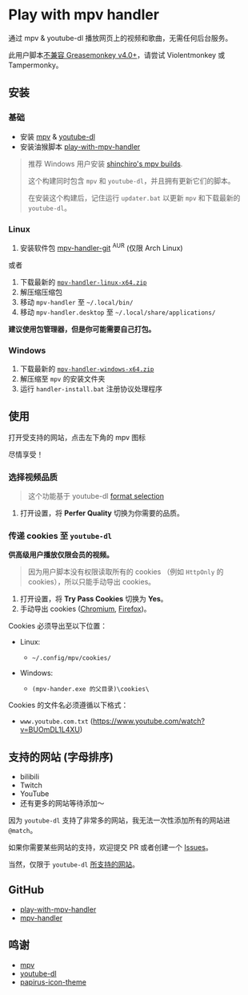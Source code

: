# Play with mpv handler

通过 mpv & youtube-dl 播放网页上的视频和歌曲，无需任何后台服务。

此用户脚本[不兼容 Greasemonkey v4.0+][note-greasemonkey]，请尝试 Violentmonkey 或 Tampermonky。

## 安装

### 基础

- 安装 [mpv][install-mpv] & [youtube-dl][install-youtube-dl]
- 安装油猴脚本 [play-with-mpv-handler][install-userscript]

> 推荐 Windows 用户安装 [shinchiro's mpv builds][install-mpv-windows].
>
> 这个构建同时包含 `mpv` 和 `youtube-dl`，并且拥有更新它们的脚本。
>
> 在安装这个构建后，记住运行 `updater.bat` 以更新 `mpv` 和下载最新的 `youtube-dl`。

### Linux

1. 安装软件包 [mpv-handler-git][install-mpv-handler-arch] <sup>AUR</sup> (仅限 Arch Linux)

或者

1. 下载最新的 [`mpv-handler-linux-x64.zip`][install-mpv-handler-linux]
2. 解压缩压缩包
3. 移动 `mpv-handler` 至 `~/.local/bin/`
4. 移动 `mpv-handler.desktop` 至 `~/.local/share/applications/`

**建议使用包管理器，但是你可能需要自己打包。**

### Windows

1. 下载最新的 [`mpv-handler-windows-x64.zip`][install-mpv-handler-windows]
2. 解压缩至 `mpv` 的安装文件夹
3. 运行 `handler-install.bat` 注册协议处理程序

## 使用

打开受支持的网站，点击左下角的 mpv 图标

尽情享受！

### 选择视频品质

> 这个功能基于 youtube-dl [format selection][usage-format-selection]

1. 打开设置，将 **Perfer Quality** 切换为你需要的品质。

### 传递 cookies 至 `youtube-dl`

**供高级用户播放仅限会员的视频。**

> 因为用户脚本没有权限读取所有的 cookies （例如 `HttpOnly` 的 cookies），所以只能手动导出 cookies。

1. 打开设置，将 **Try Pass Cookies** 切换为 **Yes**。
2. 手动导出 cookies ([Chromium][usage-cookies-chromium], [Firefox][usage-cookies-firefox])。

Cookies 必须导出至以下位置：

- Linux:

  - `~/.config/mpv/cookies/`

- Windows:

  - `(mpv-hander.exe 的父目录)\cookies\`

Cookies 的文件名必须遵循以下格式：

- `www.youtube.com.txt` (https://www.youtube.com/watch?v=BUOmDL1L4XU)

## 支持的网站 (字母排序)

- bilibili
- Twitch
- YouTube
- 还有更多的网站等待添加～

因为 `youtube-dl` 支持了非常多的网站，我无法一次性添加所有的网站进 `@match`。

如果你需要某些网站的支持，欢迎提交 PR 或者创建一个 [Issues][support-issues]。

当然，仅限于 `youtube-dl` [所支持的网站][support-sites]。

## GitHub

- [play-with-mpv-handler][github-userscript]
- [mpv-handler][github-mpv-handler]

## 鸣谢

- [mpv][thanks-mpv]
- [youtube-dl][thanks-youtube-dl]
- [papirus-icon-theme][thanks-papirus-icon-theme]

[note-greasemonkey]: https://github.com/akiirui/userscript/issues/1
[install-mpv]: https://mpv.io/installation/
[install-youtube-dl]: https://github.com/ytdl-org/youtube-dl/releases
[install-userscript]: https://greasyfork.org/scripts/416271-play-with-mpv
[install-mpv-windows]: https://sourceforge.net/projects/mpv-player-windows/files
[install-mpv-handler-arch]: https://aur.archlinux.org/packages/mpv-handler-git/
[install-mpv-handler-linux]: https://github.com/akiirui/mpv-handler/releases/latest/download/mpv-handler-linux-x64.zip
[install-mpv-handler-windows]: https://github.com/akiirui/mpv-handler/releases/latest/download/mpv-handler-windows-x64.zip
[usage-format-selection]: https://github.com/ytdl-org/youtube-dl/blob/master/README.md#format-selection
[usage-cookies-chromium]: https://chrome.google.com/webstore/detail/get-cookiestxt/bgaddhkoddajcdgocldbbfleckgcbcid/
[usage-cookies-firefox]: https://addons.mozilla.org/en-US/firefox/addon/cookies-txt/
[support-issues]: https://github.com/akiirui/userscript/issues/new
[support-sites]: https://ytdl-org.github.io/youtube-dl/supportedsites.html
[github-userscript]: https://github.com/akiirui/userscript/tree/play-with-mpv-handler/
[github-mpv-handler]: https://github.com/akiirui/mpv-handler/
[thanks-mpv]: https://mpv.io/
[thanks-youtube-dl]: https://github.com/ytdl-org/youtube-dl/
[thanks-papirus-icon-theme]: https://github.com/PapirusDevelopmentTeam/papirus-icon-theme/
